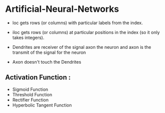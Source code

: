 # Artificial-Neural-Networks

- loc gets rows (or columns) with particular labels from the index.
- iloc gets rows (or columns) at particular positions in the index (so it only takes integers).

- Dendrites are receiver of the signal axon the neuron and axon is the transmit of the signal for the neuron
- Axon doesn't touch the Dendrites

## Activation Function :
- Sigmoid Function 
- Threshold Function 
- Rectifier Function
- Hyperbolic Tangent Function

